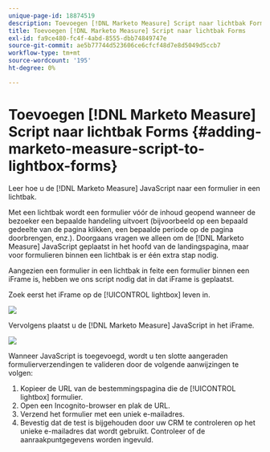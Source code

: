```yaml
---
unique-page-id: 18874519
description: Toevoegen [!DNL Marketo Measure] Script naar lichtbak Forms - [!DNL Marketo Measure] - Productdocumentatie
title: Toevoegen [!DNL Marketo Measure] Script naar lichtbak Forms
exl-id: fa9ce480-fc4f-4abd-8555-dbb74849747e
source-git-commit: ae5b77744d523606ce6cfcf48d7e8d5049d5ccb7
workflow-type: tm+mt
source-wordcount: '195'
ht-degree: 0%

---
```


# Toevoegen [!DNL Marketo Measure] Script naar lichtbak Forms {#adding-marketo-measure-script-to-lightbox-forms}

Leer hoe u de [!DNL Marketo Measure] JavaScript naar een formulier in een lichtbak.

Met een lichtbak wordt een formulier vóór de inhoud geopend wanneer de bezoeker een bepaalde handeling uitvoert (bijvoorbeeld op een bepaald gedeelte van de pagina klikken, een bepaalde periode op de pagina doorbrengen, enz.). Doorgaans vragen we alleen om de [!DNL Marketo Measure] JavaScript geplaatst in het hoofd van de landingspagina, maar voor formulieren binnen een lichtbak is er één extra stap nodig.

Aangezien een formulier in een lichtbak in feite een formulier binnen een iFrame is, hebben we ons script nodig dat in dat iFrame is geplaatst.

Zoek eerst het iFrame op de [!UICONTROL lightbox] leven in.

![](assets/1.png)

Vervolgens plaatst u de [!DNL Marketo Measure] JavaScript in het iFrame.

![](assets/2.png)

Wanneer JavaScript is toegevoegd, wordt u ten slotte aangeraden formulierverzendingen te valideren door de volgende aanwijzingen te volgen:

1. Kopieer de URL van de bestemmingspagina die de [!UICONTROL lightbox] formulier.
1. Open een Incognito-browser en plak de URL.
1. Verzend het formulier met een uniek e-mailadres.
1. Bevestig dat de test is bijgehouden door uw CRM te controleren op het unieke e-mailadres dat wordt gebruikt. Controleer of de aanraakpuntgegevens worden ingevuld.
